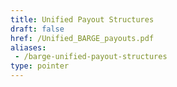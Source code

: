 ```yaml
---
title: Unified Payout Structures
draft: false
href: /Unified_BARGE_payouts.pdf
aliases:
 - /barge-unified-payout-structures
type: pointer
---
```

